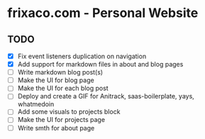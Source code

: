# frixaco.com - Personal Website

## TODO

- [x] Fix event listeners duplication on navigation
- [x] Add support for markdown files in about and blog pages
- [ ] Write markdown blog post(s)
- [ ] Make the UI for blog page
- [ ] Make the UI for each blog post
- [ ] Deploy and create a GIF for Anitrack, saas-boilerplate, yays, whatmedoin
- [ ] Add some visuals to projects block
- [ ] Make the UI for projects page
- [ ] Write smth for about page
